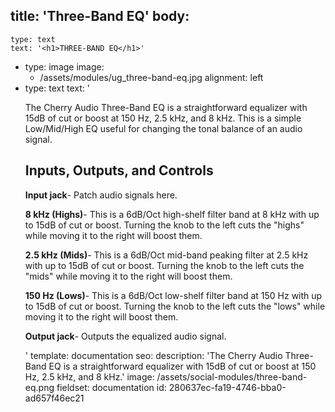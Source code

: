 title: 'Three-Band EQ'
body:
  -
    type: text
    text: '<h1>THREE-BAND EQ</h1>'
  -
    type: image
    image:
      - /assets/modules/ug_three-band-eq.jpg
    alignment: left
  -
    type: text
    text: '<p>The Cherry Audio Three-Band EQ is a straightforward equalizer with 15dB of cut or boost at 150 Hz, 2.5 kHz, and 8 kHz. This is a simple Low/Mid/High EQ useful for changing the tonal balance of an audio signal.</p><h2><strong>Inputs, Outputs, and Controls</strong></h2><p><strong>Input jack</strong>- Patch audio signals here.</p><p><strong>8 kHz (Highs)</strong>- This is a 6dB/Oct high-shelf filter band at 8 kHz with up to 15dB of cut or boost. Turning the knob to the left cuts the "highs" while moving it to the right will boost them.</p><p><strong>2.5 kHz (Mids)</strong>- This is a 6dB/Oct mid-band peaking filter at 2.5 kHz with up to 15dB of cut or boost. Turning the knob to the left cuts the "mids" while moving it to the right will boost them.</p><p><strong>150 Hz (Lows)</strong>- This is a 6dB/Oct low-shelf filter band at 150 Hz with up to 15dB of cut or boost. Turning the knob to the left cuts the "lows" while moving it to the right will boost them.</p><p><strong>Output jack</strong>- Outputs the equalized audio signal.<br></p>'
template: documentation
seo:
  description: 'The Cherry Audio Three-Band EQ is a straightforward equalizer with 15dB of cut or boost at 150 Hz, 2.5 kHz, and 8 kHz.'
  image: /assets/social-modules/three-band-eq.png
fieldset: documentation
id: 280637ec-fa19-4746-bba0-ad657f46ec21
